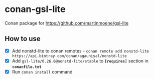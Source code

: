 # conan-gsl-lite
Conan package for https://github.com/martinmoene/gsl-lite

## How to use

 - [x] Add nonstd-lite to conan remotes - `conan remote add nonstd-lite https://api.bintray.com/conan/agauniyal/nonstd-lite`
 - [x] Add `gsl-lite/0.26.0@nonstd-lite/stable` to **`[requires]`** section in **`conanfile.txt`**
 - [x] Run `conan install` command
